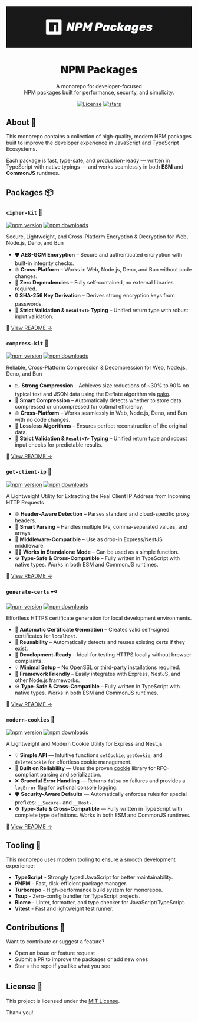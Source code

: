 <div align="center">
<picture>
    <source srcset="./assets/repo-banner-dark.svg" media="(prefers-color-scheme: dark)">
    <source srcset="./assets/repo-banner-light.svg" media="(prefers-color-scheme: light)">
    <img src="./assets/repo-banner-dark.svg" alt="banner">
  </picture>

<h1 align="center" style="font-weight:900;">NPM Packages</h1>

<p align="center">
  A monorepo for developer-focused <br/>
  NPM packages built for performance, security, and simplicity.
</p>

<a href="https://opensource.org/licenses/MIT" rel="nofollow"><img src="https://img.shields.io/github/license/WolfieLeader/npm?color=DC343B" alt="License"></a>
<a href="https://github.com/WolfieLeader/npm" rel="nofollow"><img src="https://img.shields.io/github/stars/WolfieLeader/npm" alt="stars"></a>

</div>

## About 📖

This monorepo contains a collection of high-quality, modern NPM packages built to improve the developer experience in JavaScript and TypeScript Ecosystems.

Each package is fast, type-safe, and production-ready — written in TypeScript with native typings — and works seamlessly in both **ESM** and **CommonJS** runtimes.

## Packages 📦

### `cipher-kit` 🔐

<a href="https://www.npmjs.com/package/cipher-kit" rel="nofollow"><img src="https://img.shields.io/npm/v/cipher-kit?color=0078D4" alt="npm version"></a>
<a href="https://www.npmjs.com/package/cipher-kit" rel="nofollow"><img src="https://img.shields.io/npm/dy/cipher-kit.svg?color=03C03C" alt="npm downloads"></a>

Secure, Lightweight, and Cross-Platform Encryption & Decryption for Web, Node.js, Deno, and Bun

- 🛡️ **AES-GCM Encryption** – Secure and authenticated encryption with built-in integrity checks.
- 🌐 **Cross-Platform** – Works in Web, Node.js, Deno, and Bun without code changes.
- 🚫 **Zero Dependencies** – Fully self-contained, no external libraries required.
- 🔒 **SHA-256 Key Derivation** – Derives strong encryption keys from passwords.
- 🧪 **Strict Validation & `Result<T>` Typing** – Unified return type with robust input validation.

📖 [View README →](./packages/cipher-kit/README.md)

### `compress-kit` 🔬

<a href="https://www.npmjs.com/package/compress-kit" rel="nofollow"><img src="https://img.shields.io/npm/v/compress-kit?color=0078D4" alt="npm version"></a>
<a href="https://www.npmjs.com/package/compress-kit" rel="nofollow"><img src="https://img.shields.io/npm/dy/compress-kit.svg?color=03C03C" alt="npm downloads"></a>

Reliable, Cross-Platform Compression & Decompression for Web, Node.js, Deno, and Bun

- 📉 **Strong Compression** – Achieves size reductions of ~30% to 90% on typical text and JSON data using the Deflate algorithm via [pako](https://www.npmjs.com/package/pako).
- 🧠 **Smart Compression** – Automatically detects whether to store data compressed or uncompressed for optimal efficiency.
- 🌐 **Cross-Platform** – Works seamlessly in Web, Node.js, Deno, and Bun with no code changes.
- 🔁 **Lossless Algorithms** – Ensures perfect reconstruction of the original data.
- 🧪 **Strict Validation & `Result<T>` Typing** – Unified return type and robust input checks for predictable results.

📖 [View README →](./packages/compress-kit/README.md)

### `get-client-ip` 📍

<a href="https://www.npmjs.com/package/get-client-ip" rel="nofollow"><img src="https://img.shields.io/npm/v/get-client-ip?color=0078D4" alt="npm version"></a> <a href="https://www.npmjs.com/package/get-client-ip" rel="nofollow"><img src="https://img.shields.io/npm/dy/get-client-ip.svg?color=03C03C" alt="npm downloads"></a>

A Lightweight Utility for Extracting the Real Client IP Address from Incoming HTTP Requests

- 🌐 **Header-Aware Detection** – Parses standard and cloud-specific proxy headers.
- 🧠 **Smart Parsing** – Handles multiple IPs, comma-separated values, and arrays.
- 🧩 **Middleware-Compatible** – Use as drop-in Express/NestJS middleware.
- 💪🏽 **Works in Standalone Mode** – Can be used as a simple function.
- ⚙️ **Type-Safe & Cross-Compatible** – Fully written in TypeScript with native types. Works in both ESM and CommonJS runtimes.

📖 [View README →](./packages/get-client-ip/README.md)

### `generate-certs` 🗝️

<a href="https://www.npmjs.com/package/generate-certs" rel="nofollow"><img src="https://img.shields.io/npm/v/generate-certs?color=0078D4" alt="npm version"></a>
<a href="https://www.npmjs.com/package/generate-certs" rel="nofollow"><img src="https://img.shields.io/npm/dy/generate-certs.svg?color=03C03C" alt="npm downloads"></a>

Effortless HTTPS certificate generation for local development environments.

- 🔐 **Automatic Certificate Generation** – Creates valid self-signed certificates for `localhost`.
- 🔁 **Reusability** – Automatically detects and reuses existing certs if they exist.
- 🧪 **Development-Ready** – Ideal for testing HTTPS locally without browser complaints.
- 💡 **Minimal Setup** – No OpenSSL or third-party installations required.
- 🧩 **Framework Friendly** – Easily integrates with Express, NestJS, and other Node.js frameworks.
- ⚙️ **Type-Safe & Cross-Compatible** – Fully written in TypeScript with native types. Works in both ESM and CommonJS runtimes.

📖 [View README →](./packages/generate-certs/README.md)

### `modern-cookies` 🍪

<a href="https://www.npmjs.com/package/modern-cookies" rel="nofollow"><img src="https://img.shields.io/npm/v/modern-cookies?color=0078D4" alt="npm version"></a>
<a href="https://www.npmjs.com/package/modern-cookies" rel="nofollow"><img src="https://img.shields.io/npm/dy/modern-cookies.svg?color=03C03C" alt="npm downloads"></a>

A Lightweight and Modern Cookie Utility for Express and Nest.js

- 💡 **Simple API** — Intuitive functions `setCookie`, `getCookie`, and `deleteCookie` for effortless cookie management.
- 🔨 **Built on Reliability** — Uses the proven [cookie](https://www.npmjs.com/package/cookie) library for RFC-compliant parsing and serialization.
- ❌ **Graceful Error Handling** — Returns `false` on failures and provides a `logError` flag for optional console logging.
- 🛡️ **Security-Aware Defaults** — Automatically enforces rules for special prefixes: `__Secure-` and `__Host-`.
- ⚙️ **Type-Safe & Cross-Compatible** — Fully written in TypeScript with complete type definitions. Works in both ESM and CommonJS runtimes.

📖 [View README →](./packages/modern-cookies/README.md)

## Tooling 🧰

This monorepo uses modern tooling to ensure a smooth development experience:

- **TypeScript** - Strongly typed JavaScript for better maintainability.
- **PNPM** - Fast, disk-efficient package manager.
- **Turborepo** - High-performance build system for monorepos.
- **Tsup** - Zero-config bundler for TypeScript projects.
- **Biome** - Linter, formatter, and type checker for JavaScript/TypeScript.
- **Vitest** - Fast and lightweight test runner.

## Contributions 🤝

Want to contribute or suggest a feature?

- Open an issue or feature request
- Submit a PR to improve the packages or add new ones
- Star ⭐ the repo if you like what you see

## License 📜

This project is licensed under the [MIT License](https://opensource.org/licenses/MIT).

Thank you!
